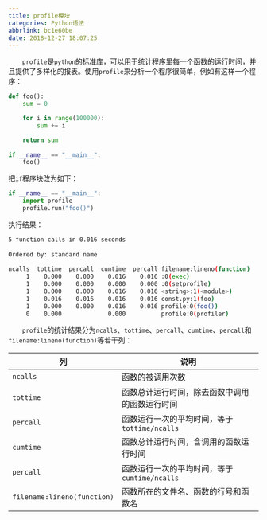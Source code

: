 ```yaml
---
title: profile模块
categories: Python语法
abbrlink: bc1e60be
date: 2018-12-27 18:07:25
---
```

&emsp;&emsp;`profile`是`python`的标准库，可以用于统计程序里每一个函数的运行时间，并且提供了多样化的报表。使用`profile`来分析一个程序很简单，例如有这样一个程序：

``` python
def foo():
    sum = 0

    for i in range(100000):
        sum += i

    return sum
​
if __name__ == "__main__":
    foo()
```

把`if`程序块改为如下：

``` python
if __name__ == "__main__":
    import profile
    profile.run("foo()")
```

执行结果：

``` bash
5 function calls in 0.016 seconds
​
Ordered by: standard name
​
ncalls  tottime  percall  cumtime  percall filename:lineno(function)
     1    0.000    0.000    0.016    0.016 :0(exec)
     1    0.000    0.000    0.000    0.000 :0(setprofile)
     1    0.000    0.000    0.016    0.016 <string>:1(<module>)
     1    0.016    0.016    0.016    0.016 const.py:1(foo)
     1    0.000    0.000    0.016    0.016 profile:0(foo())
     0    0.000             0.000          profile:0(profiler)
```

&emsp;&emsp;`profile`的统计结果分为`ncalls`、`tottime`、`percall`、`cumtime`、`percall`和`filename:lineno(function)`等若干列：

列                          | 说明
----------------------------|----
`ncalls`                    | 函数的被调用次数
`tottime`                   | 函数总计运行时间，除去函数中调用的函数运行时间
`percall`                   | 函数运行一次的平均时间，等于`tottime/ncalls`
`cumtime`                   | 函数总计运行时间，含调用的函数运行时间
`percall`                   | 函数运行一次的平均时间，等于`cumtime/ncalls`
`filename:lineno(function)` | 函数所在的文件名、函数的行号和函数名